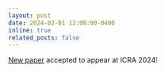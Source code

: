 ```yaml
---
layout: post
date: 2024-02-01 12:00:00-0400
inline: true
related_posts: false
---
```


[New paper](http://localhost:8080/publications/) accepted to appear at ICRA 2024!
